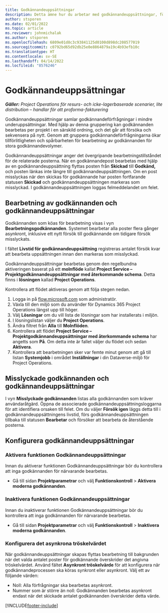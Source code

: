 ```yaml
---
title: Godkännandeuppsättningar
description: Detta ämne hur du arbetar med godkännandeuppsättningar, förfrågningar och underuppsättningar för dessa åtgärder.
author: stsporen
ms.date: 02/01/2022
ms.topic: article
ms.reviewer: johnmichalak
ms.author: stsporen
ms.openlocfilehash: 6809e01d8c3c93841125d0100d898dc208577019
ms.sourcegitcommit: c0792bd65d92db25e0e8864879a19c4b93efb10c
ms.translationtype: HT
ms.contentlocale: sv-SE
ms.lasthandoff: 04/14/2022
ms.locfileid: "8576246"
---
```

# <a name="approval-sets"></a>Godkännandeuppsättningar

_**Gäller:** Project Operations för resurs- och icke-lagerbaserade scenarier, lite distribution – handlar för att proforma-fakturering_

Godkännandeuppsättningar samlar godkännandeförfrågningar i mindre underuppsättningar. Med hjälp av denna gruppering kan godkännanden bearbetas per projekt i en särskild ordning, och det går att försöka och sekvensera på nytt. Genom att gruppera godkännandeförfrågningarna ökar tillförlitligheten och spårbarheten för bearbetning av godkännanden för stora godkännandevolymer.

Godkännandeuppsättningar anger det övergripande bearbetningstillståndet för de relaterade posterna. När en godkännandepost bearbetas med hjälp av en godkännandeuppsättning flyttas posten från **Skickad** till **Godkänd,** och posten länkas inte längre till godkännandeuppsättningen. Om en post misslyckas när den skickas för godkännande har posten fortfarande statusen **Skickad** och godkännandeuppsättningen markeras som misslyckad. I godkännandeuppsättningen loggas felmeddelandet om felet.

## <a name="processing-approvals-and-approval-sets"></a>Bearbetning av godkännanden och godkännandeuppsättningar
Godkännanden som köas för bearbetning visas i vyn **Bearbetningsgodkännanden**. Systemet bearbetar alla poster flera gånger asynkront, inklusive ett nytt försök till godkännande om tidigare försök misslyckats.

I fältet **Livstid för godkännandeuppsättning** registreras antalet försök kvar att bearbeta uppsättningen innan den markeras som misslyckad.

Godkännandeuppsättningar bearbetas genom den regelbundna aktiveringen baserat på ett **molnflöde** kallat **Project Service – Projektgodkännandeuppsättningar med återkommande schema**. Detta finns i **lösningen** kallad **Project Operations**. 

Kontrollera att flödet aktiveras genom att följa stegen nedan.

1. Logga in på [flow.microsoft.com](https://powerautomate.microsoft.com) som administratör.
2. Växla till den miljö som du använder för Dynamics 365 Project Operations längst upp till höger.
3. Välj **Lösningar** om du vill lista de lösningar som har installerats i miljön.
4. I lösningslistan väljer du **Project Operations**.
5. Ändra filtret från **Alla** till **Molnflöden**.
6. Kontrollera att flödet **Project Service – Projektgodkännandeuppsättningar med återkommande schema** har angetts som **På**. Om detta inte är fallet väljer du flödet och sedan **Aktivera**.
7. Kontrollera att bearbetningen sker var femte minut genom att gå till listan **Systemjobb** i området **Inställningar** i din Dataverse-miljö för Project Operations.

## <a name="failed-approvals-and-approval-sets"></a>Misslyckade godkännanden och godkännandeuppsättningar
I vyn **Misslyckade godkännanden** listas alla godkännanden som kräver användaråtgärd. Öppna de associerade godkännandeuppsättningsloggarna för att identifiera orsaken till felet.
Om du väljer **Försök igen** läggs detta till i godkännandeuppsättningens livstid, förs godkännandeuppsättningen tillbaka till statusen **Bearbetar** och försöker att bearbeta de återstående posterna.

## <a name="configure-approval-sets"></a>Konfigurera godkännandeuppsättningar

### <a name="enable-the-approval-sets-feature"></a>Aktivera funktionen Godkännandeuppsättningar
Innan du aktiverar funktionen Godkännandeuppsättningar bör du kontrollera att inga godkännanden för närvarande bearbetas.

- Gå till sidan **Projektparametrar** och välj **Funktionskontroll** > **Aktivera moderna godkännanden**.

### <a name="turn-off-the-approval-sets-feature"></a>Inaktivera funktionen Godkännandeuppsättningar
Innan du inaktiverar funktionen Godkännandeuppsättningar bör du kontrollera att inga godkännanden för närvarande bearbetas.

- Gå till sidan **Projektparametrar** och välj **Funktionskontroll** > **Inaktivera moderna godkännanden**.

### <a name="configuring-the-asynchronous-threshold"></a>Konfigurera det asynkrona tröskelvärdet 
När godkännandeuppsättningar skapas flyttas bearbetning till bakgrunden när det valda antalet poster för godkännande överskrider det angivna tröskelvärdet. Använd fältet **Asynkront tröskelvärde** för att konfigurera när godkännandeprocessen ska köras synkront eller asynkront. Välj ett av följande värden:

  - Noll: Alla förfrågningar ska bearbetas asynkront. 
  - Nummer som är större än noll: Godkännanden bearbetas asynkront endast när det skickade antalet godkännanden överskrider detta värde.

[!INCLUDE[footer-include](../includes/footer-banner.md)]
